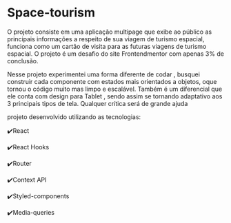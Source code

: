 # Space-tourism

O projeto consiste em uma aplicação multipage que exibe ao público as principais informações a respeito de sua viagem de turismo espacial, funciona como um cartão de visita para as futuras viagens de turismo espacial. O projeto é um desafio do site Frontendmentor com apenas 3% de conclusão.

Nesse projeto experimentei uma forma diferente de codar , busquei construir cada componente com estados mais orientados a objetos, oque tornou o código muito mas limpo e escalável. Também é um diferencial que ele conta com design para Tablet , sendo assim se tornando adaptativo aos 3 principais tipos de tela. Qualquer crítica será de grande ajuda


projeto desenvolvido utilizando as tecnologias:

✔️React

✔️React Hooks

✔️Router

✔️Context API

✔️Styled-components

✔️Media-queries
